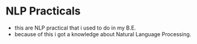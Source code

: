 # NLP Practicals 
* this are NLP practical that i used to do in my B.E.
* because of this i got a knowledge about Natural Language Processing.  
